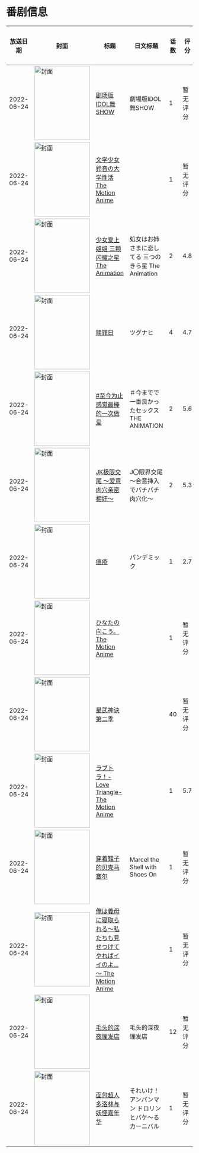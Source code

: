 # 番剧信息

|放送日期|封面|标题|日文标题|话数|评分|评分人数|
|---|---|---|---|---|---|---|
|2022-06-24|<img src="//lain.bgm.tv/pic/cover/c/5b/2d/372472_MSy2a.jpg" alt="封面" style="width:150px;height:200px;object-fit:cover;">|[剧场版IDOL舞SHOW](https://bangumi.tv/subject/372472)|劇場版IDOL舞SHOW|1|暂无评分|少于10人评分|
|2022-06-24|<img src="/img/no_icon_subject.png" alt="封面" style="width:150px;height:200px;object-fit:cover;">|[文学少女 鈴音の大学性活 The Motion Anime](https://bangumi.tv/subject/374807)||1|暂无评分|少于10人评分|
|2022-06-24|<img src="/img/no_icon_subject.png" alt="封面" style="width:150px;height:200px;object-fit:cover;">|[少女爱上姐姐 三颗闪耀之星 The Animation](https://bangumi.tv/subject/375739)|処女はお姉さまに恋してる 三つのきら星 The Animation|2|4.8|117人评分|
|2022-06-24|<img src="/img/no_icon_subject.png" alt="封面" style="width:150px;height:200px;object-fit:cover;">|[赎罪日](https://bangumi.tv/subject/376147)|ツグナヒ|4|4.7|101人评分|
|2022-06-24|<img src="/img/no_icon_subject.png" alt="封面" style="width:150px;height:200px;object-fit:cover;">|[#至今为止感觉最棒的一次做爱](https://bangumi.tv/subject/377273)|＃今までで一番良かったセックス THE ANIMATION|2|5.6|187人评分|
|2022-06-24|<img src="/img/no_icon_subject.png" alt="封面" style="width:150px;height:200px;object-fit:cover;">|[JK极限交尾 ～爱意肉穴亲密相奸～](https://bangumi.tv/subject/377811)|J〇限界交尾～合意挿入でバチバチ肉穴化～|2|5.3|166人评分|
|2022-06-24|<img src="/img/no_icon_subject.png" alt="封面" style="width:150px;height:200px;object-fit:cover;">|[瘟疫](https://bangumi.tv/subject/380243)|パンデミック|1|2.7|74人评分|
|2022-06-24|<img src="/img/no_icon_subject.png" alt="封面" style="width:150px;height:200px;object-fit:cover;">|[ひなたの向こう。 The Motion Anime](https://bangumi.tv/subject/386445)||1|暂无评分|少于10人评分|
|2022-06-24|<img src="//lain.bgm.tv/pic/cover/c/ad/9b/387612_D5uTm.jpg" alt="封面" style="width:150px;height:200px;object-fit:cover;">|[星武神诀 第二季](https://bangumi.tv/subject/387612)||40|暂无评分|少于10人评分|
|2022-06-24|<img src="/img/no_icon_subject.png" alt="封面" style="width:150px;height:200px;object-fit:cover;">|[ラブトラ！-Love Triangle- The Motion Anime](https://bangumi.tv/subject/391682)||1|5.7|19人评分|
|2022-06-24|<img src="//lain.bgm.tv/pic/cover/c/e5/d2/400745_88BQP.jpg" alt="封面" style="width:150px;height:200px;object-fit:cover;">|[穿着鞋子的贝壳马塞尔](https://bangumi.tv/subject/400745)|Marcel the Shell with Shoes On|1|暂无评分|少于10人评分|
|2022-06-24|<img src="/img/no_icon_subject.png" alt="封面" style="width:150px;height:200px;object-fit:cover;">|[俺は義母に寝取られる～私たちも見せつけてやればイイのよ…～ The Motion Anime](https://bangumi.tv/subject/402725)||1|暂无评分|少于10人评分|
|2022-06-24|<img src="//lain.bgm.tv/pic/cover/c/22/bb/407820_T7bRi.jpg" alt="封面" style="width:150px;height:200px;object-fit:cover;">|[毛头的深夜理发店](https://bangumi.tv/subject/407820)|毛头的深夜理发店|12|暂无评分|少于10人评分|
|2022-06-24|<img src="//lain.bgm.tv/pic/cover/c/03/9c/480879_1kJiE.jpg" alt="封面" style="width:150px;height:200px;object-fit:cover;">|[面包超人 多洛林与妖怪嘉年华](https://bangumi.tv/subject/480879)|それいけ！アンパンマン ドロリンとバケ〜るカーニバル|1|暂无评分|少于10人评分|
